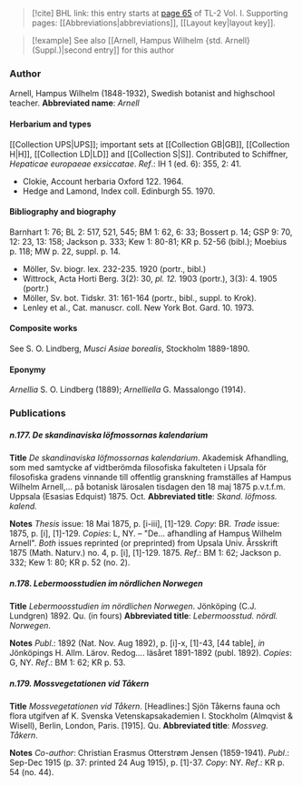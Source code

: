 > [!cite] BHL link: this entry starts at [page 65](https://www.biodiversitylibrary.org/page/33120196) of TL-2 Vol. I.
> Supporting pages: [[Abbreviations|abbreviations]], [[Layout key|layout key]].

> [!example] See also [[Arnell, Hampus Wilhelm {std. Arnell} (Suppl.)|second entry]] for this author

### Author

Arnell, Hampus Wilhelm (1848-1932), Swedish botanist and highschool teacher. 
**Abbreviated name**: *Arnell*

#### Herbarium and types

[[Collection UPS|UPS]]; important sets at [[Collection GB|GB]], [[Collection H|H]], [[Collection LD|LD]] and [[Collection S|S]]. Contributed to Schiffner, *Hepaticae europaeae exsiccatae*.
*Ref*.: IH 1 (ed. 6): 355, 2: 41.
- Clokie, Account herbaria Oxford 122. 1964.
- Hedge and Lamond, Index coll. Edinburgh 55. 1970.

#### Bibliography and biography

Barnhart 1: 76; BL 2: 517, 521, 545; BM 1: 62, 6: 33; Bossert p. 14; GSP 9: 70, 12: 23, 13: 158; Jackson p. 333; Kew 1: 80-81; KR p. 52-56 (bibl.); Moebius p. 118; MW p. 22, suppl. p. 14.
- Möller, Sv. biogr. lex. 232-235. 1920 (portr., bibl.)
- Wittrock, Acta Horti Berg. 3(2): 30, *pl. 12.* 1903 (portr.), 3(3): 4. 1905 (portr.)
- Möller, Sv. bot. Tidskr. 31: 161-164 (portr., bibl., suppl. to Krok).
- Lenley et al., Cat. manuscr. coll. New York Bot. Gard. 10. 1973.

#### Composite works

See S. O. Lindberg, *Musci Asiae borealis*, Stockholm 1889-1890.

#### Eponymy

*Arnellia* S. O. Lindberg (1889); *Arnelliella* G. Massalongo (1914).

### Publications

##### n.177. De skandinaviska löfmossornas kalendarium

**Title**
*De skandinaviska löfmossornas kalendarium*. Akademisk Afhandling, som med samtycke af vidtberömda filosofiska fakulteten i Upsala för filosofiska gradens vinnande till offentlig granskning framställes af Hampus Wilhelm Arnell,... på botanisk lärosalen tisdagen den 18 maj 1875 p.v.t.f.m. Uppsala (Esasias Edquist) 1875. Oct.
**Abbreviated title**: *Skand. löfmoss. kalend.*

**Notes**
*Thesis* issue: 18 Mai 1875, p. \[i-iii\], \[1\]-129. *Copy*: BR.
*Trade* issue: 1875, p. \[i\], \[1\]-129. *Copies*: L, NY. – "De... afhandling af Hampus Wilhelm Arnell".
*Both* issues reprinted (or preprinted) from Upsala Univ. Årsskrift 1875 (Math. Naturv.) no. 4, p. \[i\], \[1\]-129. 1875.
*Ref*.: BM 1: 62; Jackson p. 332; Kew 1: 80; KR p. 52 (no. 2).

##### n.178. Lebermoosstudien im nördlichen Norwegen

**Title**
*Lebermoosstudien im nördlichen Norwegen*. Jönköping (C.J. Lundgren) 1892. Qu. (in fours)
**Abbreviated title**: *Lebermoosstud. nördl. Norwegen*.

**Notes**
*Publ*.: 1892 (Nat. Nov. Aug 1892), p. \[i\]-x, \[1\]-43, \[44 table\], *in* Jönköpings H. Allm. Lärov. Redog.... läsåret 1891-1892 (publ. 1892). *Copies*: G, NY.
*Ref*.: BM 1: 62; KR p. 53.

##### n.179. Mossvegetationen vid Tåkern

**Title**
*Mossvegetationen vid Tåkern*. \[Headlines:\] Sjön Tåkerns fauna och flora utgifven af K. Svenska Vetenskapsakademien I. Stockholm (Almqvist & Wisell), Berlin, London, Paris. \[1915\]. Qu.
**Abbreviated title**: *Mossveg. Tåkern*.

**Notes**
*Co-author*: Christian Erasmus Otterstrøm Jensen (1859-1941).
*Publ*.: Sep-Dec 1915 (p. 37: printed 24 Aug 1915), p. \[1\]-37. *Copy*: NY.
*Ref*.: KR p. 54 (no. 44).

